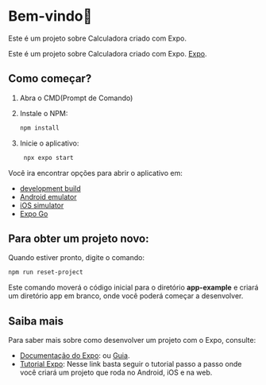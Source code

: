 # Bem-vindo👋
Este é um projeto sobre Calculadora criado com Expo.

Este é um projeto sobre Calculadora criado com Expo. [Expo](https://expo.dev).

## Como começar?

1. Abra o CMD(Prompt de Comando)

2. Instale o NPM:

   ```bash
   npm install
   ```

3. Inicie o aplicativo:

   ```bash
    npx expo start
   ```

Você ira encontrar opções para abrir o aplicativo em:

- [development build](https://docs.expo.dev/develop/development-builds/introduction/)
- [Android emulator](https://docs.expo.dev/workflow/android-studio-emulator/)
- [iOS simulator](https://docs.expo.dev/workflow/ios-simulator/)
- [Expo Go](https://expo.dev/go)
  
## Para obter um projeto novo:

Quando estiver pronto, digite o comando:

```bash
npm run reset-project
```
Este comando moverá o código inicial para o diretório **app-example** e criará um diretório app em branco, onde você poderá começar a desenvolver.

## Saiba mais 

Para saber mais sobre como desenvolver um projeto com o Expo, consulte:

- [Documentação do Expo](https://docs.expo.dev/): ou [Guia](https://docs.expo.dev/guides).
- [Tutorial Expo](https://docs.expo.dev/tutorial/introduction/): Nesse link basta seguir o tutorial passo a passo onde você criará um projeto que roda no Android, iOS e na web.
